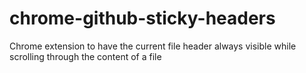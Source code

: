 # chrome-github-sticky-headers
Chrome extension to have the current file header always visible while scrolling through the content of a file
